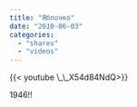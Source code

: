 ```yaml
---
title: "Яблочко"
date: "2010-06-03"
categories:
  - "shares"
  - "videos"
---
```


<div style="width: 70vw;">{{< youtube \_\_X54d84NdQ>}}</div>

1946!!
